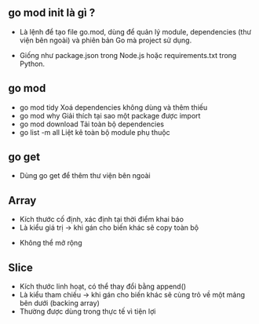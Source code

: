 ## go mod init là gì ?

- Là lệnh để tạo file go.mod, dùng để quản lý module, dependencies (thư viện bên ngoài) và phiên bản Go mà project sử dụng.

- Giống như package.json trong Node.js hoặc requirements.txt trong Python.

## go mod

- go mod tidy Xoá dependencies không dùng và thêm thiếu
- go mod why Giải thích tại sao một package được import
- go mod download Tải toàn bộ dependencies
- go list -m all Liệt kê toàn bộ module phụ thuộc

## go get

- Dùng go get để thêm thư viện bên ngoài

## Array

- Kích thước cố định, xác định tại thời điểm khai báo
- Là kiểu giá trị → khi gán cho biến khác sẽ copy toàn bộ
<!-- arr1 := [3]int{1, 2, 3}
arr2 := arr1       // sao chép toàn bộ giá trị

arr2[0] = 100

fmt.Println("arr1:", arr1) // [1 2 3] — không bị ảnh hưởng
fmt.Println("arr2:", arr2) // [100 2 3] -->

- Không thể mở rộng

## Slice

- Kích thước linh hoạt, có thể thay đổi bằng append()
- Là kiểu tham chiếu → khi gán cho biến khác sẽ cùng trỏ về một mảng bên dưới (backing array)
- Thường được dùng trong thực tế vì tiện lợi
<!-- s1 := []int{1, 2, 3}
s2 := s1        // chỉ copy con trỏ, không copy dữ liệu
s2[0] = 100

fmt.Println("s1:", s1) // [100 2 3]
fmt.Println("s2:", s2) // [100 2 3] -->
